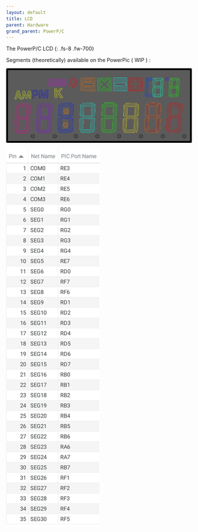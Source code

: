 ```yaml
---
layout: default
title: LCD
parent: Hardware
grand_parent: PowerP/C
---
```


The PowerP/C LCD
{: .fs-8 .fw-700}


Segments (theoretically) available on the PowerPic ( WIP ) :

![segment-map](powerpic/docs/lcd-segment-map.png)

![segment-list](powerpic/docs/lcd-segment-chart.svg)